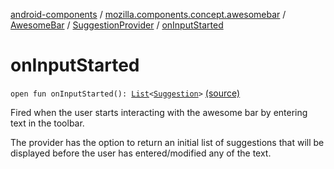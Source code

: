 [android-components](../../../index.md) / [mozilla.components.concept.awesomebar](../../index.md) / [AwesomeBar](../index.md) / [SuggestionProvider](index.md) / [onInputStarted](./on-input-started.md)

# onInputStarted

`open fun onInputStarted(): `[`List`](https://kotlinlang.org/api/latest/jvm/stdlib/kotlin.collections/-list/index.html)`<`[`Suggestion`](../-suggestion/index.md)`>` [(source)](https://github.com/mozilla-mobile/android-components/blob/master/components/concept/awesomebar/src/main/java/mozilla/components/concept/awesomebar/AwesomeBar.kt#L158)

Fired when the user starts interacting with the awesome bar by entering text in the toolbar.

The provider has the option to return an initial list of suggestions that will be displayed before the
user has entered/modified any of the text.

